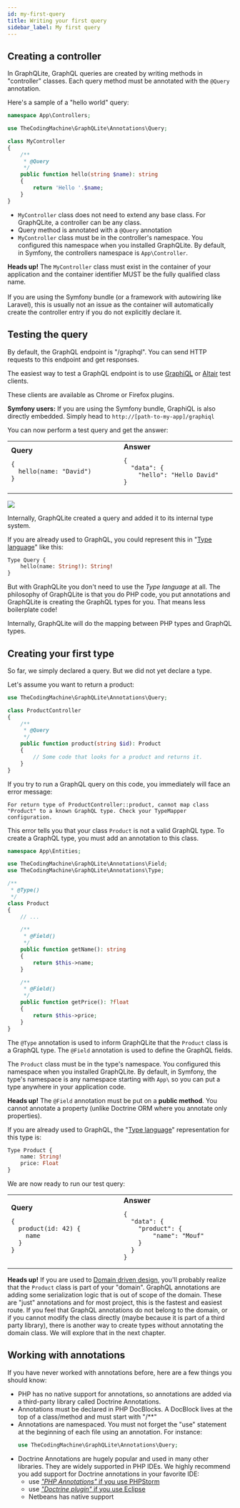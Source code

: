```yaml
---
id: my-first-query
title: Writing your first query
sidebar_label: My first query
---
```


## Creating a controller

In GraphQLite, GraphQL queries are created by writing methods in "controller" classes.
Each query method must be annotated with the `@Query` annotation.

Here's a sample of a "hello world" query:

```php
namespace App\Controllers;

use TheCodingMachine\GraphQLite\Annotations\Query;

class MyController
{
    /**
     * @Query
     */
    public function hello(string $name): string
    {
        return 'Hello '.$name;
    }
}
```

- `MyController` class does not need to extend any base class. For GraphQLite, a controller can be any
  class.
- Query method is annotated with a `@Query` annotation
- `MyController` class must be in the controller's namespace. You configured this namespace when you installed 
GraphQLite. By default, in Symfony, the controllers namespace is `App\Controller`.
  
<div class="alert alert-warning"><strong>Heads up!</strong> The <code>MyController</code> class must exist in the container of your 
application and the container identifier MUST be the fully qualified class name.<br/><br/>
If you are using the Symfony bundle (or a framework with autowiring like Laravel), this 
is usually not an issue as the container will automatically create the controller entry if you do not explicitly 
declare it.</div> 

## Testing the query

By default, the GraphQL endpoint is "/graphql". You can send HTTP requests to this endpoint and get responses.

The easiest way to test a GraphQL endpoint is to use [GraphiQL](https://github.com/graphql/graphiql) or 
[Altair](https://altair.sirmuel.design/) test clients.

These clients are available as Chrome or Firefox plugins.

<div class="alert alert-info"><strong>Symfony users:</strong> If you are using the Symfony bundle, GraphiQL is also directly embedded.
Simply head to <code>http://[path-to-my-app]/graphiql</code></div>

You can now perform a test query and get the answer:

<table style="width:100%; display: table">
<tr>
<td style="width:50%">
<strong>Query</strong>
<pre><code>{
  hello(name: "David")
}</code></pre>
</td>
<td style="width:50%">
<strong>Answer</strong>
<pre><code class="hljs css language-json">{
  "data": {
    "hello": "Hello David"
}</code></pre>
</td>
</tr>
</table>


![](../img/query1.png)

Internally, GraphQLite created a query and added it to its internal type system.

If you are already used to GraphQL, you could represent this in "[Type language](https://graphql.org/learn/schema/#type-language)"
like this:

```graphql
Type Query {
    hello(name: String!): String!
}
```

But with GraphQLite you don't need to use the *Type language* at all. The philosophy of GraphQLite
is that you do PHP code, you put annotations and GraphQLite is creating the GraphQL types for you. That means
less boilerplate code!

Internally, GraphQLite will do the mapping between PHP types and GraphQL types.

## Creating your first type

So far, we simply declared a query. But we did not yet declare a type.

Let's assume you want to return a product:

```php
use TheCodingMachine\GraphQLite\Annotations\Query;

class ProductController
{
    /**
     * @Query
     */
    public function product(string $id): Product
    {
        // Some code that looks for a product and returns it.
    }
}
```

If you try to run a GraphQL query on this code, you immediately will face an error message:

<div class="alert alert-error">
<code>For return type of ProductController::product, cannot map class "Product" to a known GraphQL type. Check your TypeMapper configuration.</code>
</div>

This error tells you that your class `Product` is not a valid GraphQL type. To create a GraphQL type, you must add 
an annotation to this class.

```php
namespace App\Entities;

use TheCodingMachine\GraphQLite\Annotations\Field;
use TheCodingMachine\GraphQLite\Annotations\Type;

/**
 * @Type()
 */
class Product
{
    // ...

    /**
     * @Field()
     */
    public function getName(): string
    {
        return $this->name;
    }

    /**
     * @Field()
     */
    public function getPrice(): ?float
    {
        return $this->price;
    }
}
```

The `@Type` annotation is used to inform GraphQLite that the `Product` class is a GraphQL type.
The `@Field` annotation is used to define the GraphQL fields.

The `Product` class must be in the type's namespace. You configured this namespace when you installed 
GraphQLite. By default, in Symfony, the type's namespace is any namespace starting with `App\` so you can
put a type anywhere in your application code.

<div class="alert alert-info"><strong>Heads up!</strong> The <code>@Field</code> annotation must be put on a 
<strong>public method</strong>.
You cannot annotate a property (unlike Doctrine ORM where you annotate only properties).
</div>


If you are already used to GraphQL, the "[Type language](https://graphql.org/learn/schema/#type-language)"
representation for this type is:

```graphql
Type Product {
    name: String!
    price: Float
}
```

We are now ready to run our test query:

<table style="width:100%; display: table">
<tr>
<td style="width:50%">
<strong>Query</strong>
<pre><code>{
  product(id: 42) {
    name
  }
}</code></pre>
</td>
<td style="width:50%">
<strong>Answer</strong>
<pre><code class="hljs css language-json">{
  "data": {
    "product": {
        "name": "Mouf"
    }
  }
}</code></pre>
</td>
</tr>
</table>


<div class="alert alert-info"><strong>Heads up!</strong> If you are used to 
<a href="https://en.wikipedia.org/wiki/Domain-driven_design">Domain driven design</a>, you'll probably
realize that the <code>Product</code> class is part of your "domain". GraphQL annotations are adding some serialization logic 
that is out of scope of the domain. These are "just" annotations and for most project, this is the fastest and 
easiest route. If you feel that GraphQL annotations do not belong to the domain, or if you cannot modify the class
directly (maybe because it is part of a third party library), there is another way to create types without annotating
the domain class. We will explore that in the next chapter.
</div>

## Working with annotations

If you have never worked with annotations before, here are a few things you should know:

- PHP has no native support for annotations, so annotations are added via a third-party library called Doctrine Annotations.
- Annotations must be declared in PHP DocBlocks. A DocBlock lives at the top of a class/method and must start with "/**"
- Annotations are namespaced. You must not forget the "use" statement at the beginning of each file using an annotation.
  For instance:
  ```php
  use TheCodingMachine\GraphQLite\Annotations\Query;
  ```
- Doctrine Annotations are hugely popular and used in many other libraries. They are widely supported in PHP IDEs.
  We highly recommend you add support for Doctrine annotations in your favorite IDE:
   - use [*"PHP Annotations"* if you use PHPStorm](https://plugins.jetbrains.com/plugin/7320-php-annotations)
   - use [*"Doctrine plugin"* if you use Eclipse](https://marketplace.eclipse.org/content/doctrine-plugin)
   - Netbeans has native support
    
